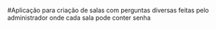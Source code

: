 #Aplicação para criação de salas com perguntas diversas feitas pelo administrador onde cada sala pode conter senha
